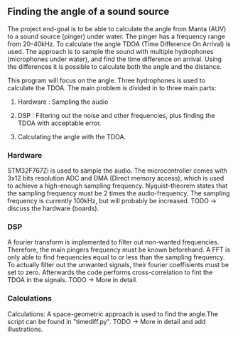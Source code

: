 ## Finding the angle of a sound source 
The project end-goal is to be able to calculate the angle from Manta (AUV) to a sound source (pinger) under water. The pinger has a frequency range from 20-40kHz. To calculate the angle TDOA (Time Difference On Arrival) is used. The approach is to sample the sound with multiple hydrophones (microphones under water), and find the time difference on arrival. Using the differences it is possible to calculate both the angle and the distance. 

This program will focus on the angle. Three hydrophones is used to calculate the TDOA. The main problem is divided in to three main parts:
1. Hardware : Sampling the audio

2. DSP : Filtering out the noise and other frequencies, plus finding the TDOA with acceptable error.

3. Calculating the angle with the TDOA.

### Hardware 
STM32F767Zi is used to sample the audio. The microcontroller comes with 3x12 bits resolution ADC and DMA (Direct memory access), which is used to achieve a high-enough sampling frequency. Nyquist-theorem states that the sampling frequency must be 2 times the audio-frequency. The sampling frequency is currently 100kHz, but will probably be increased. 
TODO -> discuss the hardware (boards).
### DSP
A fourier transform is implemented to filter out non-wanted frequencies. Therefore, the main pingers frequency must be known beforehand. A FFT is only able to find frequencies equal to or less than the sampling frequency. To actually filter out the unwanted signals, their fourier coeffisients must be set to zero. Afterwards the code performs cross-correlation to fint the TDOA in the signals. 
TODO -> More in detail.
### Calculations
Calculations: A space-geometric approach is used to find the angle.The script can be found in "timediff.py". 
TODO -> More in detail and add illustrations.


